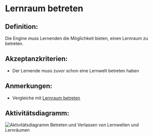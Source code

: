 # Lernraum betreten


## Definition:

Die Engine muss Lernenden die Möglichkeit bieten, einen Lernraum zu betreten.

## Akzeptanzkriterien:

- Der Lernende muss zuvor schon eine Lernwelt betreten haben

## Anmerkungen:

-  Vergleiche mit [Lernraum betreten](ELG0006.md)

## Aktivitätsdiagramm:

![Aktivitätsdiagramm Betreten und Verlassen von Lernwelten und Lernräumen](imageEngineEnteringExitingWorldsSpaces.png)
